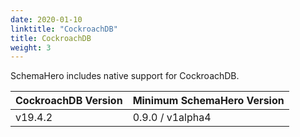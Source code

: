 ```yaml
---
date: 2020-01-10
linktitle: "CockroachDB"
title: CockroachDB
weight: 3
---
```


SchemaHero includes native support for CockroachDB.

| CockroachDB Version | Minimum SchemaHero Version |
|------------------|------------|
| v19.4.2 | 0.9.0 / v1alpha4 |
